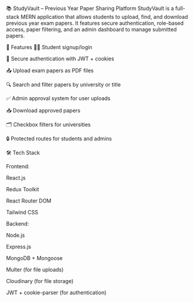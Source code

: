 📚 StudyVault – Previous Year Paper Sharing Platform
StudyVault is a full-stack MERN application that allows students to upload, find, and download previous year exam papers. It features secure authentication, role-based access, paper filtering, and an admin dashboard to manage submitted papers.

🚀 Features
🧑‍🎓 Student signup/login

🔐 Secure authentication with JWT + cookies

📤 Upload exam papers as PDF files

🔍 Search and filter papers by university or title

✅ Admin approval system for user uploads

📥 Download approved papers

🗂️ Checkbox filters for universities

🔒 Protected routes for students and admins

🛠 Tech Stack

Frontend:

React.js

Redux Toolkit

React Router DOM

Tailwind CSS

Backend:

Node.js

Express.js

MongoDB + Mongoose

Multer (for file uploads)

Cloudinary (for file storage)

JWT + cookie-parser (for authentication)

